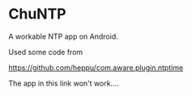 # ChuNTP

A workable NTP app on Android.

Used some code from

https://github.com/heppu/com.aware.plugin.ntptime

The app in this link won't work....
